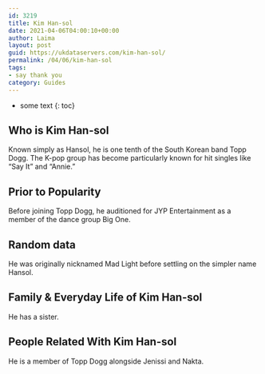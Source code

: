 ```yaml
---
id: 3219
title: Kim Han-sol
date: 2021-04-06T04:00:10+00:00
author: Laima
layout: post
guid: https://ukdataservers.com/kim-han-sol/
permalink: /04/06/kim-han-sol
tags:
- say thank you
category: Guides
---
```


* some text
{: toc}


## Who is Kim Han-sol
                  
                  
                  
Known simply as Hansol, he is one tenth of the South Korean band Topp Dogg. The K-pop group has become particularly known for hit singles like &#8220;Say It&#8221; and &#8220;Annie.&#8221;
                  
              
            
              
            
                
                
                
## Prior to Popularity
                  
                  
                  
Before joining Topp Dogg, he auditioned for JYP Entertainment as a member of the dance group Big One.
                  
              
            
              
            
                
                
                
## Random data
                  
                  
                  
He was originally nicknamed Mad Light before settling on the simpler name Hansol.
                  
              
            
              
            
                
                
                
## Family & Everyday Life of Kim Han-sol
                  
                  
                  
He has a sister.
                  
              
            
              
            
                
                
                
## People Related With Kim Han-sol
                  
                  
                  
He is a member of Topp Dogg alongside Jenissi and Nakta.
                  
              
            
              
            
                
              
            
              
              
            
            
              
            
          
          
          